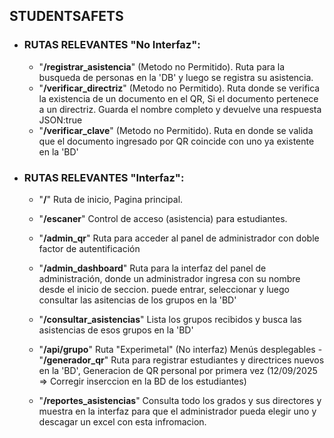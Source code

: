 ## STUDENTSAFETS
- ### RUTAS RELEVANTES "No Interfaz":
    - "**/registrar_asistencia**" (Metodo no Permitido). Ruta para la busqueda de personas en la 'DB' y luego se registra su asistencia.
    - "**/verificar_directriz**" (Metodo no Permitido). Ruta donde se verifica la existencia de un documento en el QR, Si el documento pertenece a un directriz. Guarda el nombre completo y devuelve una respuesta JSON:true
    - "**/verificar_clave**" (Metodo no Permitido). Ruta en donde se valida que el documento ingresado por QR coincide con uno ya existente en la 'BD'

- ### RUTAS RELEVANTES "Interfaz":
    - "**/**" Ruta de inicio, Pagina principal.
    - "**/escaner**" Control de acceso (asistencia) para estudiantes.
    - "**/admin_qr**" Ruta para acceder al panel de administrador con doble factor de autentificación
    
    - "**/admin_dashboard**" Ruta para la interfaz del panel de administración, donde un administrador ingresa con su nombre desde el inicio de seccion. puede entrar, seleccionar y luego consultar las asitencias de los grupos en la 'BD'
    - "**/consultar_asistencias**" Lista los grupos recibidos y busca las asistencias de esos grupos en la 'BD'
    - "**/api/grupo**" Ruta "Experimetal" (No interfaz) Menús desplegables
    -"**/generador_qr**" Ruta para registrar estudiantes y directrices nuevos en la 'BD', Generacion de QR personal por primera vez (12/09/2025 => Corregir inserccion en la BD de los estudiantes)
    - "**/reportes_asistencias**" Consulta todo los grados y sus directores y muestra en la interfaz para que el administrador pueda elegir uno y descagar un excel con esta infromacion.
